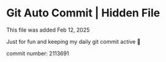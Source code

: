 # Git Auto Commit | Hidden File

This file was added Feb 12, 2025

Just for fun and keeping my daily git commit active 🤪

commit number: 2113691
